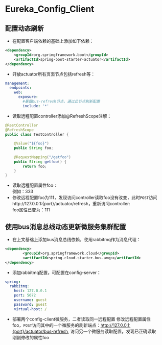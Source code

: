 # Eureka_Config_Client

## 配置动态刷新
* 在配置客户端依赖的基础上添加如下依赖：
```xml
<dependency>
    <groupId>org.springframework.boot</groupId>
    <artifactId>spring-boot-starter-actuator</artifactId>
</dependency>
```
* 开放actuator所有页面节点包括refresh等：
```yml
management:
  endpoints:
    web:
      exposure:
        #暴露bus-refresh节点，通过此节点刷新配置
        include: '*'
```
* 读取远程配置controller添加@RefreshScope注解：
```java
@RestController
@RefreshScope
public class TestController {
	
	@Value("${foo}")
	public String foo;
	
	@RequestMapping("/getfoo")
	public String getfoo() {
		return foo;
	}
}
```
* 读取远程配置属性foo：<br>
		例如：333
* 修改远程配置foo为111，发现访问controller读取foo没有改变，此时`POST`访问http://127.0.0.1:{port}/actuator/refresh，重新访问controller:<br>
		foo属性已变为：111
## 使用bus消息总线动态更新微服务集群配置
* 在上文基础上添加bus消息总线依赖，使用rabbitmq作为消息代理：
```xml
<dependency>
		<groupId>org.springframework.cloud</groupId>
		<artifactId>spring-cloud-starter-bus-amqp</artifactId>
</dependency>
```
* 添加rabbitmq配置，可配置在config-server：
```yml
spring:
  rabbitmq:
    host: 127.0.0.1
    port: 5672
    username: guest
    password: guest
    virtual-host: /
```
* 部署两个config-client微服务，二者读取同一远程配置
修改远程配置属性foo，`POST`访问其中的一个微服务的刷新端点：http://127.0.0.1:{port}/actuator/bus-refresh, 访问另一个微服务读取配置，发现已正确读取刚刚修改的属性foo
